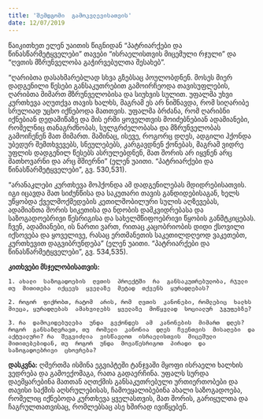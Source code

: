 ```yaml
---
title: 'შემდგომი  გამოკვლევისათვის'
date: 12/07/2019
---  
```


წაიკითხეთ  ელენ  უაითის  წიგნიდან “პატრიარქები  და  წინასწარმეტყველები” თავები “ისრაელისთვის  მიცემული  რჯული” და “ღვთის  მზრუნველობა  გაჭირვებულთა  შესახებ”.

“ღარიბთა  დასახმარებლად  სხვა  გზებსაც  პოულობდნენ. მოსეს  მიერ  დადგენილი  წესები  განსაკუთრებით  გამოირჩეოდა  თავისუფლების, ღარიბთა  მიმართ  მზრუნველობისა  და  სიუხვის  სულით. უფალმა  უხვი  კურთხევა  აღუთქვა  თავის  ხალხს, მაგრამ  ეს  არ  ნიშნავდა, რომ  სიღარიბე  სრულიად  უცხო  იქნებოდა  მათთვის. უფალმა  ბრძანა, რომ  ღარიბნი  იქნებიან  დედამიწაზე  და  მის  ერში  ყოველთვის  მოიძებნებიან  ადამიანები, რომელნიც  თანაგრძნობას, სულგრძელობასა  და  მზრუნველობას  გამოიჩენენ  მათ  მიმართ. მაშინაც, ისევე, როგორც  დღეს, ადგილი  ჰქონდა  უბედურ  შემთხვევებს, სნეულებებს, კარგავდნენ  ქონებას, მაგრამ  ვიდრე  უფლის  დადგენილ  წესებს  ასრულებდნენ, მათ  შორის  არ  იყვნენ  არც  მათხოვარნი  და  არც  მშიერნი” (ელენ  უაითი. “პატრიარქები  და  წინასწარმეტყველები”, გვ. 530,531).

“არანაკლები  კურთხევა  მოჰქონდა  ამ  დადგენილებას  მდიდრებისათვის. იგი  იცავდა  მათ  სიძუნწისა  და  საკუთარი  თავის  განდიდებისაგან, ხელს  უწყობდა  ქველმოქმედების  კეთილშობილური  სულის  აღზევებას, ადამიანთა  შორის  სიკეთისა  და  ნდობის  დამკვიდრებასა  და  საზოგადოებრივი  წესრიგისა  და  სახელმწიფოებრივი  წყობის  განმტკიცებას. ჩვენ, ადამიანები, ის  ნართი  ვართ, რითაც  კაცობრიობის  დიდი  ქსოვილი  იქსოვება  და  ყოველივე, რასაც  ერთმანეთის  საკეთილდღეოდ  ვაკეთებთ, კურთხევით  დაგვიბრუნდება” (ელენ  უაითი. “პატრიარქები  და  წინასწარმეტყველები”, გვ. 534,535).

**კითხვები  მსჯელობისათვის:**

`1. ახალი  საზოგადოების  ღვთის  პროექტში  რა  განსაკუთრებულობა, რჯული  თუ  მითითება  იქცევს  ყველაზე  მეტად  თქვენს  ყურადღებას?`

`2. როგორ  ფიქრობთ, რატომ  არის, რომ  ღვთის  კანონები, რომლებიც  ხალხს  მიეცა, ყურადღებას  ამახვილებს  ყველაზე  მოწყვლად  სოციალურ  ჯგუფებზე?`

`3. რა  დამოკიდებულება  უნდა  გვქონდეს  ამ  კანონების  მიმართ  დღეს? როგორ  განსაზღვრავთ, თუ  რომელი  კანონია  დღეს  ჩვენთვის  მისაღები  და  აქტუალური? რა  შეგვიძლია  ვისწავლოთ  ისრაელისთვის  მიცემული  მითითებებიდან, თუ  როგორ  უნდა  მოვაწესრიგოთ  პირადი  და  საზოგადოებრივი  ცხოვრება?`

**დასკვნა:** ღმერთმა  ისმინა  ეგვიპტეში  ტანჯვაში  მყოფი  ისრაელი  ხალხის  ვედრება  და  გამოექომაგა, რათა  გადაერჩინა. უფალს  სურდა  დაემყარებინა  მათთან  აღთქმის  განსაკუთრებული  ურთიერთობები  და  თავისი  საქმის  აღსრულებისას, ჩამოეყალიბებინა  ახალი  საზოგადოება, რომელიც  იქნებოდა  კურთხევა  ყველასთვის, მათ  შორის, გარიყულთა  და  ჩაგრულთათვისაც, რომლებსაც  ასე  ხშირად  ივიწყებენ.